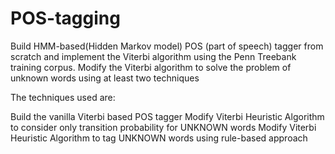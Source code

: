 # POS-tagging

 Build HMM-based(Hidden Markov model) POS (part of speech) tagger from scratch and implement the Viterbi algorithm using the Penn Treebank training corpus. Modify the Viterbi algorithm to solve the problem of unknown words using at least two techniques
 
 The techniques used are:
 
Build the vanilla Viterbi based POS tagger
Modify Viterbi Heuristic Algorithm to consider only transition probability for UNKNOWN words
Modify Viterbi Heuristic Algorithm to tag UNKNOWN words using rule-based approach

